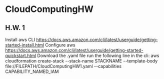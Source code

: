 # CloudComputingHW
## H.W. 1
Install aws CLI https://docs.aws.amazon.com/cli/latest/userguide/getting-started-install.html
Configure aws https://docs.aws.amazon.com/cli/latest/userguide/getting-started-quickstart.html
Download the .yaml file
run the following line in the cli:
  aws cloudformation create-stack --stack-name STACKNAME --template-body file://FILEPATH/CloudComputingHW1.yaml --capabilities CAPABILITY_NAMED_IAM
